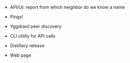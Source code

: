 * API/UI: report from which neighbor do we know a name

* Pings!

* Yggdrasil peer discovery

* CLI utility for API calls

* Distillery release

* Web page
